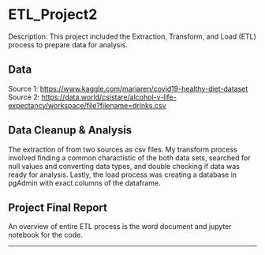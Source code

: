 # ETL_Project2

Description:
  This project included the Extraction, Transform, and Load (ETL) process to prepare data for analysis. 

## Data
   Source 1: https://www.kaggle.com/mariaren/covid19-healthy-diet-dataset
   Source 2: https://data.world/csistare/alcohol-v-life-expectancy/workspace/file?filename=drinks.csv

## Data Cleanup & Analysis
 The extraction of from two sources as csv files. My transform process involved finding a common charactistic of the both data sets, searched for null values and converting data types, and double checking if data was ready for analysis.  Lastly, the load process was creating a database in pgAdmin with exact columns of the dataframe. 

## Project Final Report
  An overview of entire ETL process is the word document and jupyter notebook for the code.
  
  


---
